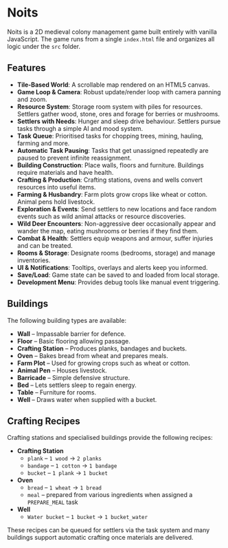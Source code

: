# Noits

Noits is a 2D medieval colony management game built entirely with vanilla JavaScript. The game runs from a single `index.html` file and organizes all logic under the `src` folder.

## Features
- **Tile-Based World**: A scrollable map rendered on an HTML5 canvas.
- **Game Loop & Camera**: Robust update/render loop with camera panning and zoom.
- **Resource System**: Storage room system with piles for resources. Settlers gather wood, stone, ores and forage for berries or mushrooms.
- **Settlers with Needs**: Hunger and sleep drive behaviour. Settlers pursue tasks through a simple AI and mood system.
- **Task Queue**: Prioritised tasks for chopping trees, mining, hauling, farming and more.
- **Automatic Task Pausing**: Tasks that get unassigned repeatedly are paused to prevent infinite reassignment.
- **Building Construction**: Place walls, floors and furniture. Buildings require materials and have health.
- **Crafting & Production**: Crafting stations, ovens and wells convert resources into useful items.
- **Farming & Husbandry**: Farm plots grow crops like wheat or cotton. Animal pens hold livestock.
- **Exploration & Events**: Send settlers to new locations and face random events such as wild animal attacks or resource discoveries.
- **Wild Deer Encounters**: Non-aggressive deer occasionally appear and wander the map, eating mushrooms or berries if they find them.
- **Combat & Health**: Settlers equip weapons and armour, suffer injuries and can be treated.
- **Rooms & Storage**: Designate rooms (bedrooms, storage) and manage inventories.
- **UI & Notifications**: Tooltips, overlays and alerts keep you informed.
- **Save/Load**: Game state can be saved to and loaded from local storage.
- **Development Menu**: Provides debug tools like manual event triggering.

## Buildings
The following building types are available:
- **Wall** – Impassable barrier for defence.
- **Floor** – Basic flooring allowing passage.
- **Crafting Station** – Produces planks, bandages and buckets.
- **Oven** – Bakes bread from wheat and prepares meals.
- **Farm Plot** – Used for growing crops such as wheat or cotton.
- **Animal Pen** – Houses livestock.
- **Barricade** – Simple defensive structure.
- **Bed** – Lets settlers sleep to regain energy.
- **Table** – Furniture for rooms.
- **Well** – Draws water when supplied with a bucket.

## Crafting Recipes
Crafting stations and specialised buildings provide the following recipes:
- **Crafting Station**
  - `plank` – `1 wood` → `2 planks`
  - `bandage` – `1 cotton` → `1 bandage`
  - `bucket` – `1 plank` → `1 bucket`
- **Oven**
  - `bread` – `1 wheat` → `1 bread`
  - `meal` – prepared from various ingredients when assigned a `PREPARE_MEAL` task
- **Well**
  - `Water bucket` – `1 bucket` → `1 bucket_water`

These recipes can be queued for settlers via the task system and many buildings support automatic crafting once materials are delivered.
